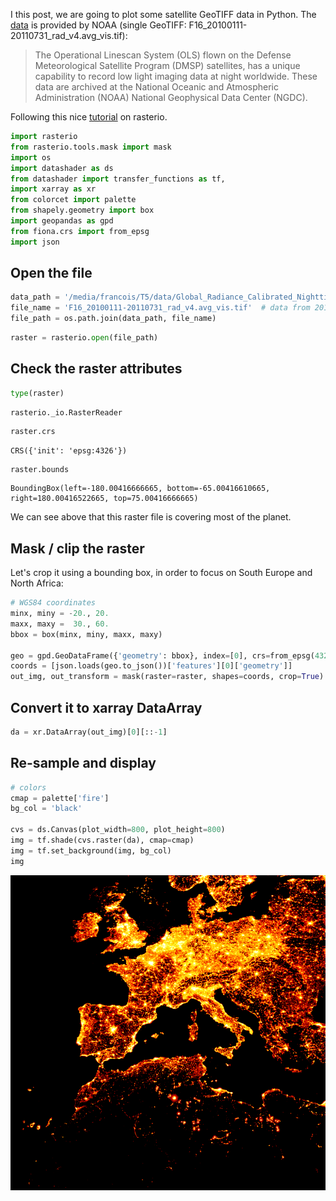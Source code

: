 

I this post, we are going to plot some satellite GeoTIFF data in Python. The [data](https://ngdc.noaa.gov/eog/dmsp/download_radcal.html) is provided by NOAA (single GeoTIFF: F16_20100111-20110731_rad_v4.avg_vis.tif):

> The Operational Linescan System (OLS) flown on the Defense Meteorological Satellite Program (DMSP) satellites, has a unique capability to record low light imaging data at night worldwide. These data are archived at the National Oceanic and Atmospheric Administration (NOAA) National Geophysical Data Center (NGDC).
 
Following this nice [tutorial](https://automating-gis-processes.github.io/CSC18/lessons/L6/reading-raster.html) on rasterio.


```python
import rasterio
from rasterio.tools.mask import mask
import os
import datashader as ds
from datashader import transfer_functions as tf,
import xarray as xr
from colorcet import palette
from shapely.geometry import box
import geopandas as gpd
from fiona.crs import from_epsg
import json
```

## Open the file


```python
data_path = '/media/francois/T5/data/Global_Radiance_Calibrated_Nighttime_Lights/'
file_name = 'F16_20100111-20110731_rad_v4.avg_vis.tif'  # data from 2010
file_path = os.path.join(data_path, file_name)
```


```python
raster = rasterio.open(file_path)
```

## Check the raster attributes


```python
type(raster)
```




    rasterio._io.RasterReader




```python
raster.crs
```




    CRS({'init': 'epsg:4326'})




```python
raster.bounds
```




    BoundingBox(left=-180.00416666665, bottom=-65.00416610665, right=180.00416522665, top=75.00416666665)



We can see above that this raster file is covering most of the planet. 

## Mask / clip the raster

Let's crop it using a bounding box, in order to focus on South Europe and North Africa:


```python
# WGS84 coordinates
minx, miny = -20., 20.
maxx, maxy =  30., 60.
bbox = box(minx, miny, maxx, maxy)

geo = gpd.GeoDataFrame({'geometry': bbox}, index=[0], crs=from_epsg(4326))
coords = [json.loads(geo.to_json())['features'][0]['geometry']]
out_img, out_transform = mask(raster=raster, shapes=coords, crop=True)
```

## Convert it to xarray DataArray


```python
da = xr.DataArray(out_img)[0][::-1]
```

## Re-sample and display


```python
# colors
cmap = palette['fire']
bg_col = 'black'

cvs = ds.Canvas(plot_width=800, plot_height=800)
img = tf.shade(cvs.raster(da), cmap=cmap)
img = tf.set_background(img, bg_col)
img
```


 <p align="center">
  <img src="https://github.com/aetperf/aetperf.github.io/blob/master/img/2018-09-19_01/output_14_0.png">
</p>
